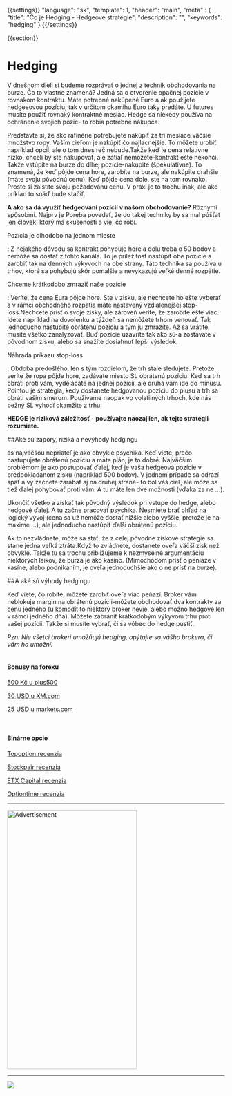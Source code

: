 {{settings}}
  "language": "sk",
  "template": 1,
  "header": "main",
  "meta" : {
    "title": "Čo je Hedging - Hedgeové stratégie",
    "description": "",
    "keywords": "hedging"
  }
{{/settings}}

<div class="row">
<div class="col-md-9" role="main" markdown="1">

{{section}}

# Hedging

V dnešnom dieli si budeme rozprávať o jednej z techník obchodovania na burze. Čo to vlastne znamená? Jedná sa o otvorenie opačnej pozície v rovnakom kontraktu. Máte potrebné nakúpené Euro a ak použijete hedgeeovou pozíciu, tak v určitom okamihu Euro taky predáte. U futures musíte použiť rovnaký kontraktné mesiac. Hedge sa niekedy používa na ochránenie svojich pozic- to robia potrebné nákupca.

Predstavte si, že ako rafinérie potrebujete nakúpiť za tri mesiace väčšie množstvo ropy. Vaším cieľom je nakúpiť čo najlacnejšie. To môžete urobiť napríklad opcií, ale o tom dnes reč nebude.Takže keď je cena relatívne nízko, chceli by ste nakupovať, ale zatiaľ nemôžete-kontrakt ešte nekončí. Takže vstúpite na burze do dlhej pozície-nakúpite (špekulatívne). To znamená, že keď pôjde cena hore, zarobíte na burze, ale nakúpite drahšie (máte svoju pôvodnú cenu). Keď pôjde cena dole, ste na tom rovnako. Proste si zaistíte svoju požadovanú cenu. V praxi je to trochu inak, ale ako príklad to snáď bude stačiť.

**A ako sa dá využiť hedgeování pozícií v našom obchodovanie?** Rôznymi spôsobmi. Najprv je Poreba povedať, že do takej techniky by sa mal púšťať len človek, ktorý má skúsenosti a vie, čo robí.

Pozícia je dlhodobo na jednom mieste

:   Z nejakého dôvodu sa kontrakt pohybuje hore a dolu treba o 50 bodov a nemôže sa dostať z tohto kanála. To je príležitosť nastúpiť obe pozície a zarobiť tak na denných výkyvoch na obe strany. Táto technika sa používa u trhov, ktoré sa pohybujú skôr pomalšie a nevykazujú veľké denné rozpätie.

Chceme krátkodobo zmraziť naše pozície

:   Veríte, že cena Eura pôjde hore. Ste v zisku, ale nechcete ho ešte vyberať a v rámci obchodného rozpätia máte nastavený vzdialenejšej stop-loss.Nechcete prísť o svoje zisky, ale zároveň veríte, že zarobíte ešte viac. Idete napríklad na dovolenku a týždeň sa nemôžete trhom venovať. Tak jednoducho nastúpite obrátenú pozíciu a tým ju zmrazíte. Až sa vrátite, musíte všetko zanalyzovať. Buď pozície uzavrite tak ako sú-a zostávate v pôvodnom zisku, alebo sa snažíte dosiahnuť lepší výsledok.

Náhrada príkazu stop-loss

:   Obdoba predošlého, len s tým rozdielom, že trh stále sledujete. Pretože veríte že ropa pôjde hore, zadávate miesto SL obrátenú pozíciu. Keď sa trh obráti proti vám, vydělácáte na jednej pozícii, ale druhá vám ide do mínusu. Pointou je stratégia, kedy dostanete hedgovanou pozíciu do plusu a trh sa obráti vaším smerom. Používame naopak vo volatilných trhoch, kde nás bežný SL vyhodí okamžite z trhu.

**HEDGE je riziková záležitosť - používajte naozaj len, ak tejto stratégii rozumiete.**

##Aké sú zápory, riziká a nevýhody hedgingu

as najväčšou nepriateľ je ako obvykle psychika. Keď viete, prečo nastupujete obrátenú pozíciu a máte plán, je to dobré. Najväčším problémom je ako postupovať ďalej, keď je vaša hedgeová pozície v predpokladanom zisku (napríklad 500 bodov). V jednom prípade sa odrazí späť a vy začnete zarábať aj na druhej straně- to bol váš cieľ, ale môže sa tiež ďalej pohybovať proti vám. A tu máte len dve možnosti (vďaka za ne ...).

Ukončiť všetko a získať tak pôvodný výsledok pri vstupe do hedge, alebo hedgové ďalej. A tu začne pracovať psychika. Nesmiete brať ohľad na logický vývoj (cena sa už nemôže dostať nižšie alebo vyššie, pretože je na maxime ...), ale jednoducho nastúpiť ďalší obrátenú pozíciu.

Ak to nezvládnete, môže sa stať, že z celej pôvodne ziskové stratégie sa stane jedna veľká ztráta.Když to zvládnete, dostanete oveľa väčší zisk než obvykle. Takže tu sa trochu približujeme k nezmyselné argumentáciu niektorých laikov, že burza je ako kasíno. (Mimochodom prísť o peniaze v kasíne, alebo podnikaním, je oveľa jednoduchšie ako o ne prísť na burze).

##A aké sú výhody hedgingu

Keď viete, čo robíte, môžete zarobiť oveľa viac peňazí. Broker vám neblokuje margin na obrátenú pozícii-môžete obchodovať dva kontrakty za cenu jedného (u komodít to niektorý broker nevie, alebo možno hedgové len v rámci jedného dňa). Môžete zabrániť krátkodobým výkyvom trhu proti vašej pozícii. Takže si musíte vybrať, či sa vôbec do hedge pustiť.

*Pzn: Nie všetci brokeri umožňujú hedging, opýtajte sa vášho brokera, či vám ho umožní.*




</div>
<div class="col-md-3" markdown="1">
<div class="well" markdown="1" style="margin-top: 2.5em">

#### Bonusy na forexu

[500 Kč u plus500](http://www.forexsrovnavac.cz/sk/plus500 "plus500")

[30 USD u XM.com](http://www.forexsrovnavac.cz/sk/xm-xemarkets-com "XM.com")

[25 USD u markets.com](http://www.forexsrovnavac.cz/sk/markets-com-recenzia "markets.com")

<br>

#### Binárne opcie

[Topoption recenzia](http://www.forexsrovnavac.cz/sk/topoption "TopOption recenzia")

[Stockpair recenzia](http://www.forexsrovnavac.cz/sk/stockpair "Stockapair recenzia")

[ETX Capital recenzia](http://www.forexsrovnavac.cz/sk/etx-capital-skusenosti "ETX Capital recenzia")

[Optiontime recenzia](http://www.forexsrovnavac.cz/sk/optiontime "OptionTime recenzie")


</div>


- - -

<SCRIPT language='JavaScript1.1' SRC="https://ad.doubleclick.net/ddm/adj/N8017.2070109FOREXSROVNAVAC.CZ/B9072665.122768029;sz=300x600;ord={{@timestamp}}?"></SCRIPT><NOSCRIPT><A HREF="https://ad.doubleclick.net/ddm/jump/N8017.2070109FOREXSROVNAVAC.CZ/B9072665.122768029;sz=300x600;ord={{@timestamp}}?"><IMG SRC="https://ad.doubleclick.net/ddm/ad/N8017.2070109FOREXSROVNAVAC.CZ/B9072665.122768029;sz=300x600;ord={{@timestamp}}?" BORDER=0 WIDTH=300 HEIGHT=600 ALT="Advertisement"></A></NOSCRIPT>

- - -

<a href="http://blog.forexsrovnavac.cz/plus500cz"  target="_blank">
 <img src="http://blog.forexsrovnavac.cz/wp-content/uploads/2014/10/informace.png" width="" height=""/>
</a>

</div>
</div>
